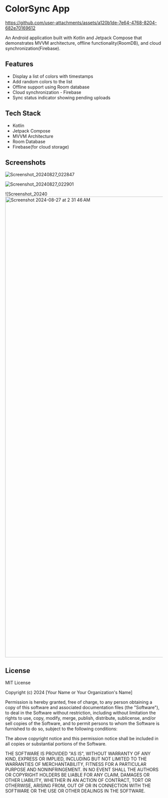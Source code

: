 # ColorSync App



https://github.com/user-attachments/assets/a120b1de-7e64-4768-8204-682e70169612



An Android application built with Kotlin and Jetpack Compose that demonstrates MVVM architecture, offline functionality(RoomDB), and cloud synchronization(Firebase).

## Features

- Display a list of colors with timestamps
- Add random colors to the list
- Offline support using Room database
- Cloud synchronization - Firebase 
- Sync status indicator showing pending uploads

## Tech Stack

- Kotlin
- Jetpack Compose
- MVVM Architecture
- Room Database
- Firebase(for cloud storage)

## Screenshots
![Screenshot_20240827_022847](https://github.com/user-attachments/assets/d1d1a267-6977-4241-8422-3723659cc0f0)

![Screenshot_20240827_022901](https://github.com/user-attachments/assets/6f18fe78-118d-4096-baa7-1bfbf71e6cb7)


![Screenshot_20240<img width="1469" alt="Screenshot 2024-08-27 at 2 31 46 AM" src="https://github.com/user-attachments/assets/f28b08b7-ae51-4e9d-9820-4952f526090d">


## License

MIT License

Copyright (c) 2024 [Your Name or Your Organization's Name]

Permission is hereby granted, free of charge, to any person obtaining a copy
of this software and associated documentation files (the "Software"), to deal
in the Software without restriction, including without limitation the rights
to use, copy, modify, merge, publish, distribute, sublicense, and/or sell
copies of the Software, and to permit persons to whom the Software is
furnished to do so, subject to the following conditions:

The above copyright notice and this permission notice shall be included in all
copies or substantial portions of the Software.

THE SOFTWARE IS PROVIDED "AS IS", WITHOUT WARRANTY OF ANY KIND, EXPRESS OR
IMPLIED, INCLUDING BUT NOT LIMITED TO THE WARRANTIES OF MERCHANTABILITY,
FITNESS FOR A PARTICULAR PURPOSE AND NONINFRINGEMENT. IN NO EVENT SHALL THE
AUTHORS OR COPYRIGHT HOLDERS BE LIABLE FOR ANY CLAIM, DAMAGES OR OTHER
LIABILITY, WHETHER IN AN ACTION OF CONTRACT, TORT OR OTHERWISE, ARISING FROM,
OUT OF OR IN CONNECTION WITH THE SOFTWARE OR THE USE OR OTHER DEALINGS IN THE
SOFTWARE.
